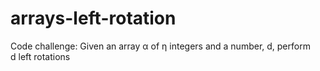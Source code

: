 # arrays-left-rotation
Code challenge: Given an array α of η integers and a number, d, perform d left rotations
